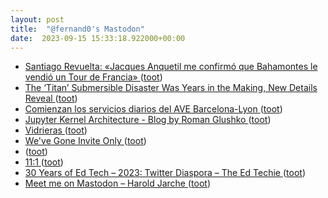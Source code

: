 ```yaml
---
layout: post
title:  "@fernand0's Mastodon"
date:  2023-09-15 15:33:18.922000+00:00
---
```

*  [Santiago Revuelta: «Jacques Anquetil me confirmó que Bahamontes le vendió un Tour de Francia» ](https://sport.jotdown.es/2023/08/22/santiago-revuelta-jacques-anquetil-me-confirmo-que-bahamontes-le-vendio-un-tour-de-francia) ([toot](https://mastodon.social/@fernand0/111069888441254279))
*  [The ‘Titan’ Submersible Disaster Was Years in the Making, New Details Reveal ](https://www.vanityfair.com/news/2023/08/titan-submersible-implosion-warning) ([toot](https://mastodon.social/@fernand0/111069720332038015))
*  [Comienzan los servicios diarios del AVE Barcelona-Lyon ](https://www.vialibre-ffe.com/noticias.asp?not=4053) ([toot](https://mastodon.social/@fernand0/111069000576158275))
*  [Jupyter Kernel Architecture - Blog by Roman Glushko ](https://www.romaglushko.com/blog/jupyter-kernel-architecture) ([toot](https://mastodon.social/@fernand0/111068635526859876))
*  [Vidrieras ](https://www.flickr.com/photos/fernand0/53158543721) ([toot](https://mastodon.social/@fernand0/111068604294379966))
*  [We've Gone Invite Only ](https://hub.fosstodon.org/were-invite-onl) ([toot](https://mastodon.social/@fernand0/111068436147902311))
*  [ ](https://mastodon.social/users/fernand0/statuses/111068160388936539/activity) ([toot](https://mastodon.social/users/fernand0/statuses/111068160388936539/activity))
*  [11:1 ](https://mastodon.social/@fernand0/111068150856356610) ([toot](https://mastodon.social/@fernand0/111068150856356610))
*  [30 Years of Ed Tech – 2023: Twitter Diaspora – The Ed Techie ](https://blog.edtechie.net/twitter/30-years-of-ed-tech-2023-twitter-diaspora) ([toot](https://mastodon.social/@fernand0/111068126640610973))
*  [Meet me on Mastodon – Harold Jarche ](https://jarche.com/2023/08/meet-me-on-mastodon) ([toot](https://mastodon.social/@fernand0/111067950267612415))
